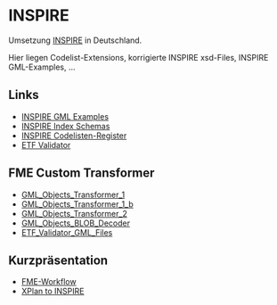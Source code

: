 #

INSPIRE
=======
Umsetzung [INSPIRE](https://inspire.ec.europa.eu/data-specifications/2892) in Deutschland.

Hier liegen Codelist-Extensions, korrigierte INSPIRE xsd-Files, INSPIRE GML-Examples, ...

## Links
* [INSPIRE GML Examples](https://inspire.ec.europa.eu/forum/file/owner/n0021zft)
* [INSPIRE Index Schemas](http://inspire.ec.europa.eu/schemas/)
* [INSPIRE Codelisten-Register](http://inspire.ec.europa.eu/codelist/)
* [ETF Validator](http://inspire.ec.europa.eu/validator/)

## FME Custom Transformer
* [GML_Objects_Transformer_1](https://hub.safe.com/transformers/gml_objects_transformer_1)
* [GML_Objects_Transformer_1_b](https://hub.safe.com/transformers/gml_objects_transformer_1_b)
* [GML_Objects_Transformer_2](https://hub.safe.com/transformers/gml_objects_transformer_2)
* [GML_Objects_BLOB_Decoder](https://hub.safe.com/transformers/gml_objects_blob_decoder)
* [ETF_Validator_GML_Files ](https://hub.safe.com/transformers/etf_validator_gml_files)

## Kurzpräsentation
* [FME-Workflow](fme4inspire.md)
* [XPlan to INSPIRE](xplan2inspire.md)

